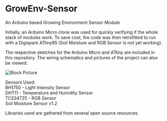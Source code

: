 # GrowEnv-Sensor
An Arduino based Growing Environment Sensor Module  

Initially, an Arduino Micro clone was used for quickly verifying if the whole stack of modules work. To save cost, the code was then retrofitted to run with a Digispark ATtiny85 (Soil Moisture and RGB Sensor is not yet working).  

The respective sketches for the Arduino Micro and ATtiny are included in this repository. The wiring schematics and pictures of the project can also be viewed.

![Block Picture](https://user-images.githubusercontent.com/31812460/100542437-c3624000-3284-11eb-847c-dc49c9e598a6.jpg)

Sensors Used:  
BH1750 - Light Intensity Sensor  
DHT11 - Temperature and Humidity Sensor  
TCS34725 - RGB Sensor  
Soil Moisture Sensor v1.2  
  
Libraries used are gathered from several open source resources.

